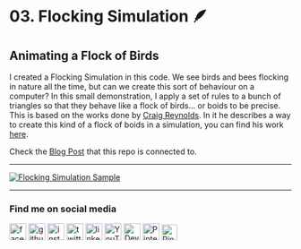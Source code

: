 # 03. Flocking Simulation 🪶
## Animating a Flock of Birds
I created a Flocking Simulation in this code.
We see birds and bees flocking in nature all the time, but can we create this sort of behaviour on a computer? In this small demonstration, I apply a set of rules to a bunch of triangles so that they behave like a flock of birds... or boids to be precise. This is based on the works done by [Craig Reynolds](https://www.red3d.com/cwr/index.html). In it he describes a way to create this kind of a flock of boids in a simulation, you can find his work [here](https://www.red3d.com/cwr/boids/).

Check the [Blog Post](https://asanka.hashnode.dev/03-flocking-simulation-making-a-flock-of-boids)  that this repo is connected to.

---

[<img src='https://github.com/asankaSovis/Flocking_Simulation/blob/main/Example%20Output/Boids%20-%20Flocking%20Simulation.gif' alt='Flocking Simulation Sample'>](https://github.com/asankaSovis/Flocking_Simulation/blob/main/Example%20Output/Boids%20-%20Flocking%20Simulation.gif)

---

### Find me on social media

[<img src='https://github.com/asankaSovis/asankaSovis/blob/main/facebook.svg' alt='facebook' height='30'>](https://www.facebook.com/artist.artist.98) [<img src='https://github.com/asankaSovis/asankaSovis/blob/main/github.svg' alt='github' height='30'>](https://github.com/asankaSovis)  [<img src='https://github.com/asankaSovis/asankaSovis/blob/main/instagram.svg' alt='instagram' height='30'>](https://www.instagram.com/asankaakashsovis/)  [<img src='https://github.com/asankaSovis/asankaSovis/blob/main/twitter.svg' alt='twitter' height='30'>](https://twitter.com/AsankaSovis)  [<img src='https://github.com/asankaSovis/asankaSovis/blob/main/linkedin.svg' alt='linkedin' height='30'>](https://www.linkedin.com/in/asanka-sovis/)  [<img src='https://github.com/asankaSovis/asankaSovis/blob/main/youtube.svg' alt='YouTube' height='30'>](https://www.youtube.com/c/AKASHSOVIS/) 
[<img src='https://github.com/asankaSovis/asankaSovis/blob/main/deviant.svg' alt='Deviant' height='30'>](https://www.deviantart.com/asanka98)  [<img src='https://github.com/asankaSovis/asankaSovis/blob/main/pin.svg' alt='Pinterest' height='30'>](https://www.pinterest.com/asankasovis)     [<img src='https://github.com/asankaSovis/asankaSovis/blob/main/blog.svg' alt='Pinterest' height='28'>](https://asanka-sovis.blogspot.com/)
